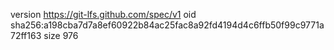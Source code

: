 version https://git-lfs.github.com/spec/v1
oid sha256:a198cba7d7a8ef60922b84ac25fac8a92fd4194d4c6ffb50f99c9771a72ff163
size 976
